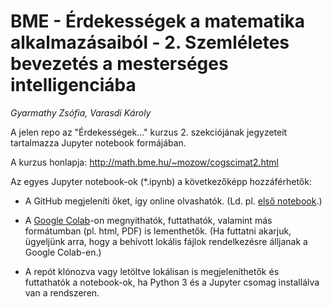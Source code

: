 # BME - Érdekességek a matematika alkalmazásaiból - 2. Szemléletes bevezetés a mesterséges intelligenciába

*Gyarmathy Zsófia, Varasdi Károly*

A jelen repo az "Érdekességek..." kurzus 2. szekciójának jegyzeteit tartalmazza Jupyter notebook formájában.

A kurzus honlapja: <http://math.bme.hu/~mozow/cogscimat2.html>


Az egyes Jupyter notebook-ok (*.ipynb) a következőképp hozzáférhetők:

* A GitHub megjeleníti őket, így online olvashatók. (Ld. pl. [első notebook](BME_erdekessegek_01_AI_intro.ipynb).) 

* A [Google Colab](https://colab.research.google.com)-on megnyithatók, futtathatók, valamint más formátumban (pl. html, PDF) is lementhetők. (Ha futtatni akarjuk, ügyeljünk arra, hogy a behívott lokális fájlok rendelkezésre álljanak a Google Colab-en.)

* A repót klónozva vagy letöltve lokálisan is megjeleníthetők és futtathatók a notebook-ok, ha Python 3 és a Jupyter csomag installálva van a rendszeren.

